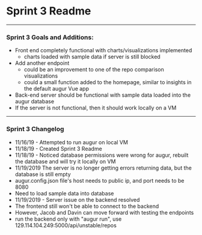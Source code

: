 # Sprint 3 Readme

---

### Sprint 3 Goals and Additions:
- Front end completely functional with charts/visualizations implemented
  - charts loaded with sample data if server is still blocked
- Add another endpoint
  - could be an improvement to one of the repo comparison visualizations
  - could a small function added to the homepage, similar to insights in the default augur Vue app
- Back-end server should be functional with sample data loaded into the augur database
 - If the server is not functional, then it should work locally on a VM

---

### Sprint 3 Changelog

- 11/16/19 - Attempted to run augur on local VM
- 11/18/19 - Created Sprint 3 Readme
- 11/18/19 - Noticed database permissions were wrong for augur, rebuilt the database and will try it locally on VM
- 11/19/2019 The server is no longer getting errors returning data, but the database is still empty
 - augur.config.json file's host needs to public ip, and port needs to be 8080
 - Need to load sample data into database
- 11/19/2019 - Server issue on the backend resolved
 - The frontend still won't be able to connect to the backend
 - However, Jacob and Davin can move forward with testing the endpoints
 - run the backend only with "augur run", use 129.114.104.249:5000/api/unstable/repos
